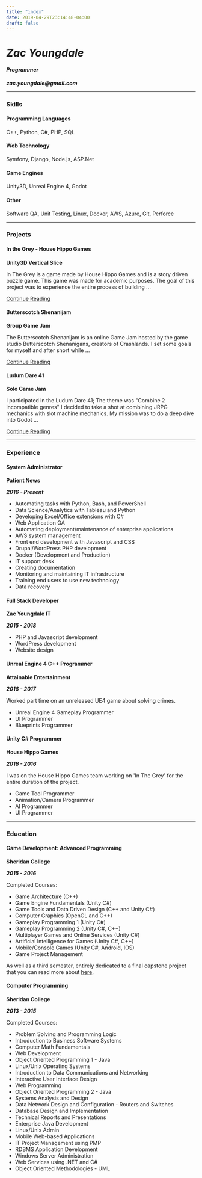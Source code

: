 ```yaml
---
title: "index"
date: 2019-04-29T23:14:48-04:00
draft: false
---
```


# ___Zac Youngdale___

#### ___Programmer___

___zac.youngdale@gmail.com___

---

### Skills

#### Programming Languages

C++, Python, C#, PHP, SQL

#### Web Technology

Symfony, Django, Node.js, ASP.Net

#### Game Engines

Unity3D, Unreal Engine 4, Godot

#### Other

Software QA, Unit Testing, Linux, Docker, AWS, Azure, Git, Perforce

---

### Projects

#### In the Grey - House Hippo Games

__Unity3D Vertical Slice__

In The Grey is a game made by House Hippo Games and is a story driven puzzle game. This game was made for academic purposes. The goal of this project was to experience the entire process of building ...

[Continue Reading](/projects/in-the-grey-unity-vertical-slice/)

#### Butterscotch Shenanijam

__Group Game Jam__

The Butterscotch Shenanijam is an online Game Jam hosted by the game studio Butterscotch Shenanigans, creators of Crashlands. I set some goals for myself and after short while ...

[Continue Reading](/projects/butterscotch-shenanijam-post-mortem/)

#### Ludum Dare 41

__Solo Game Jam__

I participated in the Ludum Dare 41; The theme was "Combine 2 incompatible genres" I decided to take a shot at combining JRPG mechanics with slot machine mechanics. My mission was to do a deep dive into Godot ...

[Continue Reading](/projects/ludum-dare-41-post-mortem/)

---

### Experience

#### System Administrator

__Patient News__

___2016 - Present___

- Automating tasks with Python, Bash, and PowerShell
- Data Science/Analytics with Tableau and Python
- Developing Excel/Office extensions with C#
- Web Application QA
- Automating deployment/maintenance of enterprise applications
- AWS system management
- Front end development with Javascript and CSS
- Drupal/WordPress PHP development
- Docker (Development and Production)
- IT support desk
- Creating documentation
- Monitoring and maintaining IT infrastructure
- Training end users to use new technology
- Data recovery

#### Full Stack Developer

__Zac Youngdale IT__

___2015 - 2018___

- PHP and Javascript development 
- WordPress development 
- Website design

#### Unreal Engine 4 C++ Programmer

__Attainable Entertainment__

___2016 - 2017___

Worked part time on an unreleased UE4 game about solving crimes.

- Unreal Engine 4 Gameplay Programmer
- UI Programmer
- Blueprints Programmer

#### Unity C# Programmer

__House Hippo Games__

___2016 - 2016___

I was on the House Hippo Games team working on 'In The Grey' for the entire duration of the project.

- Game Tool Programmer
- Animation/Camera Programmer
- AI Programmer
- UI Programmer

---

### Education

#### Game Development: Advanced Programming

__Sheridan College__

___2015 - 2016___

Completed Courses:

- Game Architecture (C++)
- Game Engine Fundamentals (Unity C#)
- Game Tools and Data Driven Design (C++ and Unity C#)
- Computer Graphics (OpenGL and C++)
- Gameplay Programming 1 (Unity C#)
- Gameplay Programming 2 (Unity C#, C++)
- Multiplayer Games and Online Services (Unity C#)
- Artificial Intelligence for Games (Unity C#, C++)
- Mobile/Console Games (Unity C#, Android, IOS)
- Game Project Management

As well as a third semester, entirely dedicated to a final capstone project that you can read more about 
[here](/projects/in-the-grey-unity-vertical-slice/).


#### Computer Programming

__Sheridan College__

___2013 - 2015___

Completed Courses:

- Problem Solving and Programming Logic
- Introduction to Business Software Systems
- Computer Math Fundamentals
- Web Development
- Object Oriented Programming 1 - Java
- Linux/Unix Operating Systems
- Introduction to Data Communications and Networking
- Interactive User Interface Design
- Web Programming
- Object Oriented Programming 2 - Java
- Systems Analysis and Design
- Data Network Design and Configuration - Routers and Switches
- Database Design and Implementation
- Technical Reports and Presentations
- Enterprise Java Development
- Linux/Unix Admin
- Mobile Web-based Applications
- IT Project Management using PMP
- RDBMS Application Development
- Windows Server Administration
- Web Services using .NET and C#
- Object Oriented Methodologies - UML 